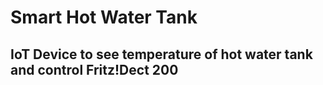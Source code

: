 # Smart Hot Water Tank

## IoT Device to see temperature of hot water tank and control Fritz!Dect 200

